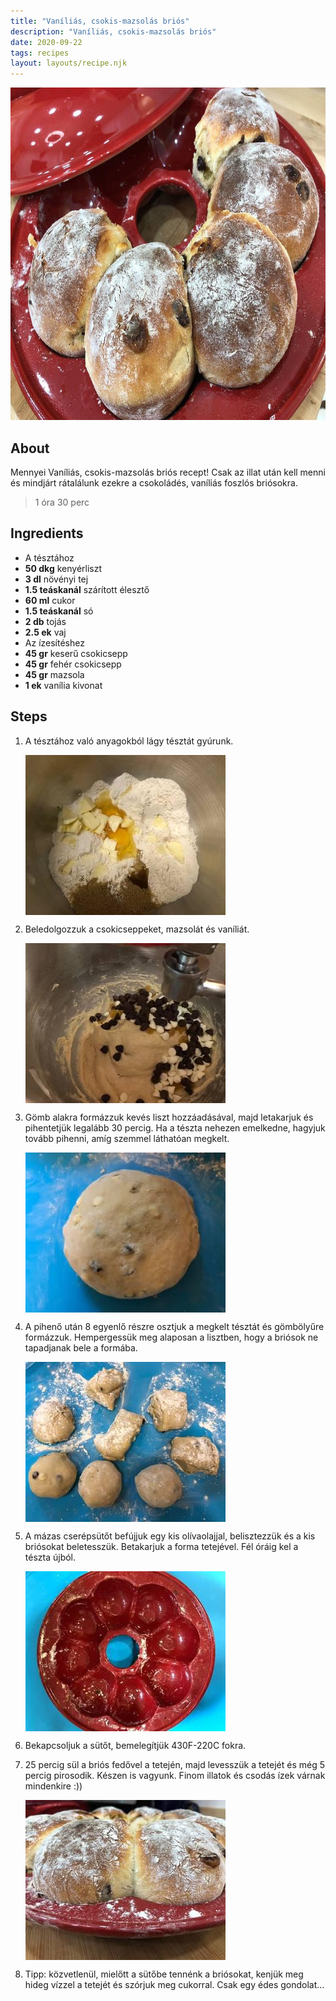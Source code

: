 ```yaml
---
title: "Vaníliás, csokis-mazsolás briós"
description: "Vaníliás, csokis-mazsolás briós"
date: 2020-09-22
tags: recipes
layout: layouts/recipe.njk
---
```

                        
<p align="center"><a href="https://cookpad.com/hu/receptek/13686698-vanilias-csokis-mazsolas-brios" rel="Recipe source page"><img width="751" height="532" src="/img/full/6bb889afb8435516ed8e98b2329a635118556682.jpg"/></a></p>

## About
Mennyei Vaníliás, csokis-mazsolás briós recept! Csak az illat után kell menni és mindjárt rátalálunk ezekre a csokoládés, vaníliás foszlós briósokra.

> 1 óra 30 perc 

## Ingredients
*  A tésztához
* **50 dkg** kenyérliszt
* **3 dl** növényi tej
* **1.5 teáskanál** szárított élesztő
* **60 ml** cukor
* **1.5 teáskanál** só
* **2 db** tojás
* **2.5 ek** vaj
*  Az ízesítéshez
* **45 gr** keserű csokicsepp
* **45 gr** fehér csokicsepp
* **45 gr** mazsola
* **1 ek** vanília kivonat

## Steps

1. A tésztához való anyagokból lágy tésztát gyúrunk.
 
    <p><img width="320" height="256" align="left" src="/img/full/7c0c8c74410795c8405e08e3089b2580ecc39fcc.jpg"/></p><div style="clear: both"/>

2. Beledolgozzuk a csokicseppeket, mazsolát és vaníliát.
 
    <p><img width="320" height="256" align="left" src="/img/full/600acc345411308b0a4507145901e269b1f022e2.jpg"/></p><div style="clear: both"/>

3. Gömb alakra formázzuk kevés liszt hozzáadásával, majd letakarjuk és pihentetjük legalább 30 percig. Ha a tészta nehezen emelkedne, hagyjuk tovább pihenni, amíg szemmel láthatóan megkelt.
 
    <p><img width="320" height="256" align="left" src="/img/full/9b67c41dcf0281a1194b761ca5da462f23a4984a.jpg"/></p><div style="clear: both"/>

4. A pihenő után 8 egyenlő részre osztjuk a megkelt tésztát és gömbölyűre formázzuk. Hempergessük meg alaposan a lisztben, hogy a briósok ne tapadjanak bele a formába.
 
    <p><img width="320" height="256" align="left" src="/img/full/d5a7d86fcd1f72a7e1f41581821d88ce4a8882ea.jpg"/></p><div style="clear: both"/>

5. A mázas cserépsütőt befújjuk egy kis olívaolajjal, belisztezzük és a kis briósokat beletesszük. Betakarjuk a forma tetejével. Fél óráig kel a tészta újból.
 
    <p><img width="320" height="256" align="left" src="/img/full/54b033c5f87546b2cf67141fb6a717a406ff0f9d.jpg"/></p><div style="clear: both"/>

6. Bekapcsoljuk a sütőt, bemelegítjük 430F-220C fokra.
 
    <div style="clear: both"/>

7. 25 percig sül a briós fedővel a tetején, majd levesszük a tetejét és még 5 percig pirosodik. Készen is vagyunk. Finom illatok és csodás ízek várnak mindenkire :))
 
    <p><img width="320" height="256" align="left" src="/img/full/756da1a1891609c6e4031030df58e0eeb229ef6e.jpg"/></p><div style="clear: both"/>

8. Tipp: közvetlenül, mielőtt a sütőbe tennénk a briósokat, kenjük meg hideg vízzel a tetejét és szórjuk meg cukorral. Csak egy édes gondolat...
 
    <div style="clear: both"/>

